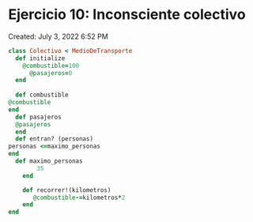 # Ejercicio 10: Inconsciente colectivo

Created: July 3, 2022 6:52 PM

```ruby
class Colectivo < MedioDeTransporte
  def initialize
    @combustible=100
      @pasajeros=0  
  end
  
  def combustible
@combustible
end  
  def pasajeros
  @pasajeros
  end
  def entran? (personas)
personas <=maximo_personas
end
  def maximo_personas
        35
    end

    def recorrer!(kilometros)
       @combustible-=kilometros*2
    end
end
```
